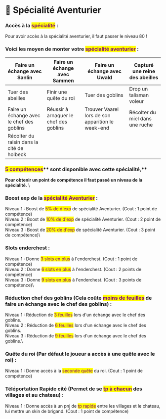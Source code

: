 # 🏃 Spécialité Aventurier

### **Accès à la **<mark style="color:purple;">**spécialité**</mark>** :** &#x20;

Pour avoir accès à la spécialité aventurier, il faut passer le niveau 80 !

### **Voici les moyen de monter votre **<mark style="color:purple;">**spécialité aventurier**</mark>** :**&#x20;

| Faire un échange avec Sanlin               | Faire un échange avec Sammen           | Faire un échange avec Uwald                        | Capturé une reine des abeilles  |
| ------------------------------------------ | -------------------------------------- | -------------------------------------------------- | ------------------------------- |
| Tuer des abeilles                          | Finir une quête du roi                 | Tuer des goblins                                   | Drop un talisman voleur         |
| Faire un échange avec le chef des goblins  | Réussir à arnaquer le chef des goblins | Trouver Vaarel lors de son apparition le week-end  | Récolter du miel dans une ruche |
| Récolter du raisin dans la cité de holbeck |                                        |                                                    |                                 |



### <mark style="color:purple;">**5 compétences**</mark>** sont disponible avec cette spécialité,**&#x20;

**Pour obtenir un point de compétence il faut passé un niveau de la spécialité.** \


### Boost exp de la <mark style="color:purple;">spécialité Aventurier</mark> :&#x20;

Niveau 1 : Boost de <mark style="color:purple;">5% de d'exp</mark> de spécialité Aventurier. (Cout : 1 point de compétence) \
Niveau 2 : Boost de <mark style="color:purple;">10% de d'exp</mark> de spécialité Aventurier. (Cout : 2 point de compétence) \
Niveau 3 : Boost de <mark style="color:purple;">20% de d'exp</mark> de spécialité Aventurier. (Cout : 3 point de compétence)\


### Slots enderchest :&#x20;

Niveau 1 : Donne <mark style="color:purple;">3 slots en plus</mark> à l'enderchest. (Cout : 1 point de compétence) \
Niveau 2 : Donne <mark style="color:purple;">6 slots en plus</mark> à l'enderchest. (Cout : 2 points de compétence) \
Niveau 3 : Donne <mark style="color:purple;">9 slots en plus</mark> à l'enderchest. (Cout : 3 points de compétence)\


### Réduction chef des goblins (Cela coûte <mark style="color:purple;">moins de feuilles</mark> de faire un échange avec le chef des goblins) :&#x20;

Niveau 1 : Réduction de <mark style="color:purple;">3 feuilles</mark> lors d'un échange avec le chef des goblins. \
Niveau 2 : Réduction de <mark style="color:purple;">6 feuilles</mark> lors d'un échange avec le chef des goblins. \
Niveau 3 : Réduction de <mark style="color:purple;">9 feuilles</mark> lors d'un échange avec le chef des goblins.\


### Quête du roi (Par défaut le joueur a accès à une quête avec le roi) :&#x20;

Niveau 1 : Donne accès à la <mark style="color:purple;">seconde quête</mark> du roi. (Cout : 1 point de compétence)

### Téléportation Rapide cité (Permet de se <mark style="color:purple;">tp à chacun</mark> des villages et au chateau) : &#x20;

Niveau 1 : Donne accès à un pnj de <mark style="color:purple;">tp rapide</mark> entre les villages et le chateau, lui mettre un skin de brigand. (Cout : 1 point de compétence)
